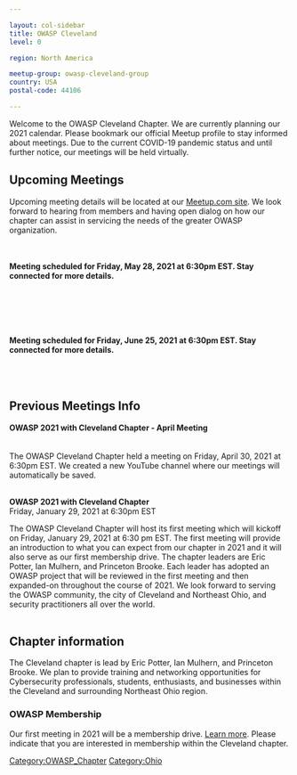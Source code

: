 ```yaml
---

layout: col-sidebar
title: OWASP Cleveland
level: 0

region: North America

meetup-group: owasp-cleveland-group
country: USA
postal-code: 44106

---
```

Welcome to the OWASP Cleveland Chapter. We are currently planning our 2021 calendar. Please bookmark our official Meetup profile to stay informed about meetings. Due to the current COVID-19 pandemic status and until further notice, our meetings will be held virtually.

## Upcoming Meetings

Upcoming meeting details will be located at our [Meetup.com site](http://www.meetup.com/owasp-cleveland-group/).
We look forward to hearing from members and having open dialog on how our chapter can assist in servicing the needs of the greater OWASP organization.

<br/><br/>
<b>Meeting scheduled for Friday, May 28, 2021 at 6:30pm EST. Stay connected for more details.</b>
<br/><br/>
<br/>
<br/>

<br/><br/>
<b>Meeting scheduled for Friday, June 25, 2021 at 6:30pm EST. Stay connected for more details.</b>
<br/><br/>
<br/>
<br/>

## Previous Meetings Info

<b>OWASP 2021 with Cleveland Chapter - April Meeting</b><br/>
<br/><br/>
The OWASP Cleveland Chapter held a meeting on Friday, April 30, 2021 at 6:30pm EST. We created a new YouTube channel where our meetings will automatically be saved.
<br/>
<br/>

<b>OWASP 2021 with Cleveland Chapter</b><br/>
<span>Friday, January 29, 2021 at 6:30pm EST</span><br/>
<p>
The OWASP Cleveland Chapter will host its first meeting which will kickoff on Friday, January 29, 2021 at 6:30 pm EST. The first meeting will provide an introduction to what you can expect from our chapter in 2021 and it will also serve as our first membership drive. The chapter leaders are Eric Potter, Ian Mulhern, and Princeton Brooke. Each leader has adopted an OWASP project that will be reviewed in the first meeting and then expanded-on throughout the course of 2021. We look forward to serving the OWASP community, the city of Cleveland and Northeast Ohio, and security practitioners all over the world.
<br/>
<br/>
</p>

## Chapter information

The Cleveland chapter is lead by Eric Potter, Ian Mulhern, and Princeton Brooke. We plan to provide training and networking opportunities for Cybersecurity professionals, students, enthusiasts, and businesses within the Cleveland and surrounding Northeast Ohio region. 

### OWASP Membership

Our first meeting in 2021 will be a membership drive. [Learn more](http://www.owasp.org/index.php/Membership#Categories_of_Membership_.26_Supporters). Please indicate that you are interested in membership within the Cleveland chapter.

<!-- end list -->

[Category:OWASP_Chapter](Category:OWASP_Chapter "wikilink")
[Category:Ohio](Category:Ohio "wikilink")


